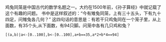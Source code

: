 鸡兔同笼是中国古代的数学名题之一。大约在1500年前，《孙子算经》中就记载了这个有趣的问题。
书中是这样叙述的：“今有雉兔同笼，上有三十五头，下有九十四足，问雉兔各几何？”
这四句话的意思是：有若干只鸡兔同在一个笼子里，从上面数，有35个头,从下面数，有94只脚。问笼中各有几只鸡和兔？
```
[(a,b)|a<-[0..100],b<-[0..100],a+b==35,a*2+b*4==94]
```
